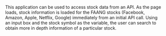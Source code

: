 This application can be used to access stock data from an API. As the page loads, stock information is loaded for the FAANG stocks (Facebook, Amazon, Apple, Netflix, Google) immediately from an initial API call. Using an input box and the stock symbol as the variable, the user can search to obtain more in depth information of a particular stock.
